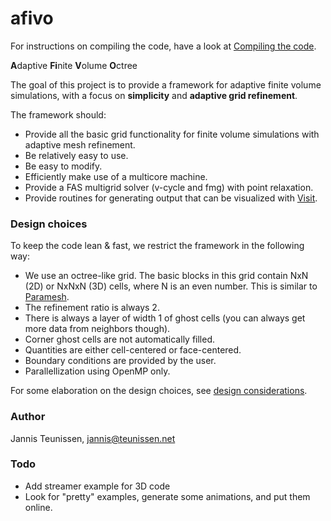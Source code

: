 afivo
=====

For instructions on compiling the code, have a look at
[Compiling the code](COMPILING.md).

<b>A</b>daptive <b>Fi</b>nite <b>V</b>olume <b>O</b>ctree

The goal of this project is to provide a framework for adaptive finite volume
simulations, with a focus on **simplicity** and **adaptive grid refinement**.

The framework should:

* Provide all the basic grid functionality for finite volume simulations with
  adaptive mesh refinement.
* Be relatively easy to use.
* Be easy to modify.
* Efficiently make use of a multicore machine.
* Provide a FAS multigrid solver (v-cycle and fmg) with point relaxation.
* Provide routines for generating output that can be visualized with
  [Visit](https://wci.llnl.gov/simulation/computer-codes/visit).

### Design choices

To keep the code lean & fast, we restrict the framework in the following way:

* We use an octree-like grid. The basic blocks in this grid contain NxN (2D) or
  NxNxN (3D) cells, where N is an even number. This is similar to
  [Paramesh](http://www.physics.drexel.edu/~olson/paramesh-doc/Users_manual/amr.html).
* The refinement ratio is always 2.
* There is always a layer of width 1 of ghost cells (you can always get
  more data from neighbors though).
* Corner ghost cells are not automatically filled.
* Quantities are either cell-centered or face-centered.
* Boundary conditions are provided by the user.
* Parallellization using OpenMP only.

For some elaboration on the design choices, see
[design considerations](design.md).

### Author
Jannis Teunissen, jannis@teunissen.net

### Todo
* Add streamer example for 3D code
* Look for "pretty" examples, generate some animations, and put them online.
